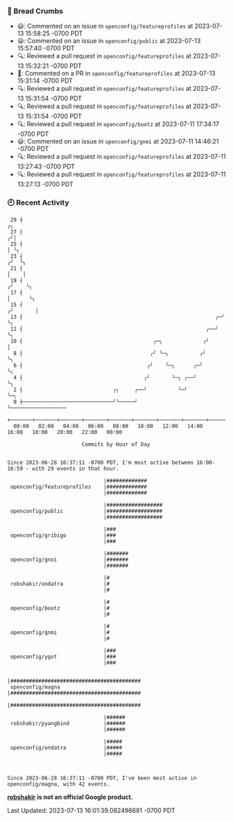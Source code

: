 ### 🍞 Bread Crumbs

 * 😃: Commented on an issue in `openconfig/featureprofiles` at 2023-07-13 15:58:25 -0700 PDT
 * 😃: Commented on an issue in `openconfig/public` at 2023-07-13 15:57:40 -0700 PDT
 * 🔍: Reviewed a pull request in  `openconfig/featureprofiles` at 2023-07-13 15:32:21 -0700 PDT
 * 💬: Commented on a PR in  `openconfig/featureprofiles` at 2023-07-13 15:31:14 -0700 PDT
 * 🔍: Reviewed a pull request in  `openconfig/featureprofiles` at 2023-07-13 15:31:54 -0700 PDT
 * 🔍: Reviewed a pull request in  `openconfig/featureprofiles` at 2023-07-13 15:31:54 -0700 PDT
 * 🔍: Reviewed a pull request in  `openconfig/bootz` at 2023-07-11 17:34:17 -0700 PDT
 * 😃: Commented on an issue in `openconfig/gnmi` at 2023-07-11 14:46:21 -0700 PDT
 * 🔍: Reviewed a pull request in  `openconfig/featureprofiles` at 2023-07-11 13:27:43 -0700 PDT
 * 🔍: Reviewed a pull request in  `openconfig/featureprofiles` at 2023-07-11 13:27:13 -0700 PDT

### 🕘 Recent Activity
```
 29 ┼                                                                    ╭╮
 27 ┤                                                                   ╭╯│
 25 ┤                                                                   │ ╰╮
 23 ┤                                                                  ╭╯  ╰╮
 21 ┤                                                                  │    │
 19 ┤                                                                 ╭╯    ╰╮
 17 ┤                                                                 │      ╰╮
 15 ┤                                                                ╭╯       │
 13 ┤                                                              ╭─╯        ╰╮
 11 ┤                                                           ╭──╯           ╰╮
 10 ┤                                          ╭─╮             ╭╯               │
  8 ┤                                         ╭╯ ╰─╮          ╭╯                ╰╮
  6 ┤                                        ╭╯    ╰─╮      ╭─╯                  ╰╮
  4 ┤                                       ╭╯       ╰─╮ ╭──╯                     ╰╮
  2 ┤                             ╭╮     ╭──╯          ╰─╯                         ╰─╮
  0 ┼─────────────────────────────╯╰─────╯                                           ╰──────────────────
    +───────+───────+───────+───────+───────+───────+───────+───────+───────+───────+───────+───────+────
  00:00   02:00   04:00   06:00   08:00   10:00   12:00   14:00   16:00   18:00   20:00   22:00   00:00   

						Commits by Hour of Day


Since 2023-06-28 16:37:11 -0700 PDT, I'm most active between 16:00-16:59 - with 29 events in that hour.

```



```
                               |#############
 openconfig/featureprofiles    |#############
                               |#############

                               |##################
 openconfig/public             |##################
                               |##################

                               |###
 openconfig/gribigo            |###
                               |###

                               |#######
 openconfig/gnoi               |#######
                               |#######

                               |#
 robshakir/ondatra             |#
                               |#

                               |#
 openconfig/bootz              |#
                               |#

                               |#
 openconfig/gnmi               |#
                               |#

                               |###
 openconfig/ygot               |###
                               |###

                               |##########################################
 openconfig/magna              |##########################################
                               |##########################################

                               |######
 robshakir/pyangbind           |######
                               |######

                               |#####
 openconfig/ondatra            |#####
                               |#####



Since 2023-06-28 16:37:11 -0700 PDT, I've been most active in openconfig/magna, with 42 events.

```
**[robshakir](mailto:robjs@google.com) is not an official Google product.**  


Last Updated: 2023-07-13 16:01:39.082498681 -0700 PDT

